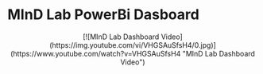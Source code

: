 # MInD Lab PowerBi Dasboard
<div align="center">
[![MInD Lab Dashboard Video](https://img.youtube.com/vi/VHGSAuSfsH4/0.jpg)](https://www.youtube.com/watch?v=VHGSAuSfsH4 "MInD Lab Dashboard Video")
</div>
